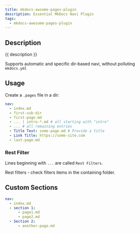```yaml
---
title: mkdocs-awsome-pages-plugin
description: Essential MkDocs Navi Plugin
tags:
  - mkdocs-awesome-pages-plugin
---
```


## Description

{{ description }}

Supports automatic and specific dir-based navi, without polluting `mkdocs.yml`

## Usage

Create a `.pages` file in a dir:

```yml
nav:
  - index.md
  - first-sub-dir
  - first-page.md
  - ... | intro-*.md # all starting with "intro"
  - ... # all remaining entries
  - Title Text: some-page.md # Provide a title 
  - Link Title: https://some-site.com
  - last-page.md
```

### Rest Filter

Lines beginning with `...` are called `Rest Filters`.

Rest filters - check filters items in the containing folder.

## Custom Sections

```yml
nav:
  - index.md
  - section 1:
      - page1.md
      - page2.md
  - Section 2:
      - another-page.md
```

